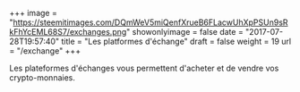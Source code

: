 +++
image = "https://steemitimages.com/DQmWeV5miQenfXrueB6FLacwUhXpPSUn9sRkFhYcEML68S7/exchanges.png"
showonlyimage = false
date = "2017-07-28T19:57:40"
title = "Les platformes d'échange"
draft = false
weight = 19
url = "/exchange"
+++

Les plateformes d'échanges vous permettent d'acheter et de vendre vos crypto-monnaies.

<!--more-->
